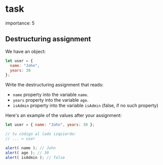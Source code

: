 # task

importance: 5

## Destructuring assignment

We have an object:

```javascript
let user = {
  name: "John",
  years: 30
};
```

Write the destructuring assignment that reads:

* `name` property into the variable `name`.
* `years` property into the variable `age`.
* `isAdmin` property into the variable `isAdmin` \(false, if no such property\)

Here's an example of the values after your assignment:

```javascript
let user = { name: "John", years: 30 };

// tu código al lado izquierdo:
// ... = user

alert( name ); // John
alert( age ); // 30
alert( isAdmin ); // false
```

